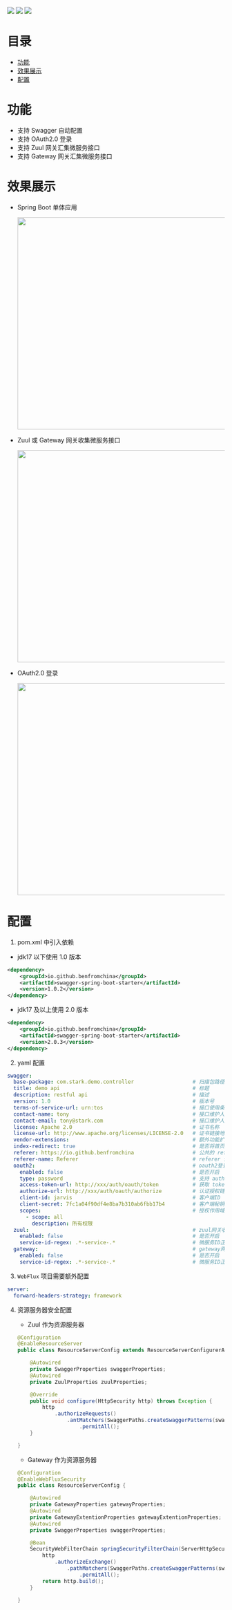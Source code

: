 [![](https://img.shields.io/badge/Maven%20Central-v2.0.3-brightgreen)](https://search.maven.org/artifact/io.github.benfromchina/swagger-spring-boot-starter/2.0.3/jar)
[![](https://img.shields.io/badge/Release-v2.0.3-blue)](https://gitee.com/jarvis-lib/swagger-spring-boot-starter/releases/v2.0.3)
[![](https://img.shields.io/badge/License-Apache--2.0-9cf)](https://www.apache.org/licenses/LICENSE-2.0.html)

# 目录

- [功能](#功能)
- [效果展示](#效果展示)
- [配置](#配置)

# 功能

- 支持 Swagger 自动配置
- 支持 OAuth2.0 登录
- 支持 Zuul 网关汇集微服务接口
- 支持 Gateway 网关汇集微服务接口

# 效果展示

- Spring Boot 单体应用

  <img src="docs/lib/standalone.png" width="864" height="491">

- Zuul 或 Gateway 网关收集微服务接口
  
  <img src="docs/lib/gateway.png" width="864" height="491">
  
- OAuth2.0 登录
  
  <img src="docs/lib/oauth2.png" width="864" height="491">


# 配置

1. pom.xml 中引入依赖

- jdk17 以下使用 1.0 版本

```xml
<dependency>
    <groupId>io.github.benfromchina</groupId>
    <artifactId>swagger-spring-boot-starter</artifactId>
    <version>1.0.2</version>
</dependency>
```

- jdk17 及以上使用 2.0 版本

```xml
<dependency>
    <groupId>io.github.benfromchina</groupId>
    <artifactId>swagger-spring-boot-starter</artifactId>
    <version>2.0.3</version>
</dependency>
```

2. yaml 配置

```yml
swagger:
  base-package: com.stark.demo.controller                   # 扫描包路径
  title: demo api                                           # 标题
  description: restful api                                  # 描述
  version: 1.0                                              # 版本号
  terms-of-service-url: urn:tos                             # 接口使用条件说明
  contact-name: tony                                        # 接口维护人姓名
  contact-email: tony@stark.com                             # 接口维护人电子邮件
  license: Apache 2.0                                       # 证书名称
  license-url: http://www.apache.org/licenses/LICENSE-2.0   # 证书链接地址
  vendor-extensions:                                        # 额外功能扩展
  index-redirect: true                                      # 是否将首页 {"/", "/index"} 重定向到 swagger 接口文档页
  referer: https://io.github.benfromchina                   # 公共的 referer 请求头
  referer-name: Referer                                     # referer 请求头参数名
  oauth2:                                                   # oauth2登录配置
    enabled: false                                          # 是否开启
    type: password                                          # 支持 authorization_code(授权码)、password(密码)
    access-token-url: http://xxx/auth/oauth/token           # 获取 token 链接地址
    authorize-url: http://xxx/auth/oauth/authorize          # 认证授权链接地址
    client-id: jarvis                                       # 客户端ID
    client-secret: 7fc1a04f90df4e8ba7b310ab6fbb17b4         # 客户端秘钥
    scopes:                                                 # 授权作用域列表，scope 和 description 自定义
      - scope: all
        description: 所有权限
  zuul:                                                     # zuul网关收集微服务接口统一展示
    enabled: false                                          # 是否开启
    service-id-regex: .*-service-.*                         # 微服务ID正则，匹配的微服务收集swagger
  gateway:                                                  # gateway网关收集微服务接口统一展示
    enabled: false                                          # 是否开启
    service-id-regex: .*-service-.*                         # 微服务ID正则，匹配的微服务收集swagger
```

3. `WebFlux` 项目需要额外配置

```yml
server:
  forward-headers-strategy: framework
```

4. 资源服务器安全配置

    - Zuul 作为资源服务器

    ```java
    @Configuration
    @EnableResourceServer
    public class ResourceServerConfig extends ResourceServerConfigurerAdapter {
	
        @Autowired
        private SwaggerProperties swaggerProperties;
        @Autowired
        private ZuulProperties zuulProperties;
	
        @Override
        public void configure(HttpSecurity http) throws Exception {
            http
                .authorizeRequests()
                    .antMatchers(SwaggerPaths.createSwaggerPatterns(swaggerProperties, zuulProperties))	// swagger 文档
                        .permitAll();
        }
    
    }
    ```

    - Gateway 作为资源服务器

    ```java
    @Configuration
    @EnableWebFluxSecurity
    public class ResourceServerConfig {
	
        @Autowired
        private GatewayProperties gatewayProperties;
        @Autowired
        private GatewayExtentionProperties gatewayExtentionProperties;
        @Autowired
        private SwaggerProperties swaggerProperties;
	
        @Bean
        SecurityWebFilterChain springSecurityFilterChain(ServerHttpSecurity http) throws Exception {
            http
                .authorizeExchange()
                    .pathMatchers(SwaggerPaths.createSwaggerPatterns(swaggerProperties, gatewayProperties, gatewayExtentionProperties))	// swagger 文档
                        .permitAll();
            return http.build();
        }

    }
    ```
